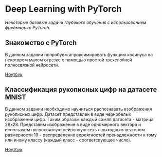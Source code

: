 # Deep Learning with PyTorch

*Некоторые базовые задачи глубокого обучения с использованием фреймворка PyTorch.*


## Знакомство с PyTorch

В данном задании попробуем апроксимировать функцию косинуса на некотором малом отрезке с помощью простой трехслойной полносвязной нейросети.

[Ноутбук](./Introduction_in_Pytorch.ipynb)

## Классификация рукописных цифр на датасете MNIST

В данном задании необходимо научиться распознавать изображения рукописных цифр. Датасет представлен в виде чернобелых изображений цифр. Таким образом каждый сэмпл датасета - матрица 28х28. Представим изображение в виде одномерного вектора и используем полносвязную нейронную сеть с выходным вектором размерности 10 - распределение вероятностей пренадлежности к тому или иному классу (каждый класс - соответсвующее число).

[Ноутбук](./MNIST_classification.ipynb)